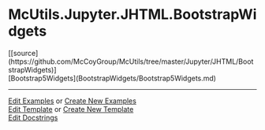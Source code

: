 # <a id="McUtils.Jupyter.JHTML.BootstrapWidgets">McUtils.Jupyter.JHTML.BootstrapWidgets</a> 
<div class="docs-source-link" markdown="1">
[[source](https://github.com/McCoyGroup/McUtils/tree/master/Jupyter/JHTML/BootstrapWidgets)]
</div>
    


<div class="container alert alert-secondary bg-light">
  <div class="row">
   <div class="col" markdown="1">
[Bootstrap5Widgets](BootstrapWidgets/Bootstrap5Widgets.md)   
</div>
</div>
</div>





___

[Edit Examples](https://github.com/McCoyGroup/McUtils/edit/master/ci/examples/McUtils/Jupyter/JHTML/BootstrapWidgets.md) or 
[Create New Examples](https://github.com/McCoyGroup/McUtils/new/master/?filename=ci/examples/McUtils/Jupyter/JHTML/BootstrapWidgets.md) <br/>
[Edit Template](https://github.com/McCoyGroup/McUtils/edit/master/ci/docs/McUtils/Jupyter/JHTML/BootstrapWidgets.md) or 
[Create New Template](https://github.com/McCoyGroup/McUtils/new/master/?filename=ci/docs/templates/McUtils/Jupyter/JHTML/BootstrapWidgets.md) <br/>
[Edit Docstrings](https://github.com/McCoyGroup/McUtils/edit/master/Jupyter/JHTML/BootstrapWidgets/__init__.py?message=Update%20Docs)